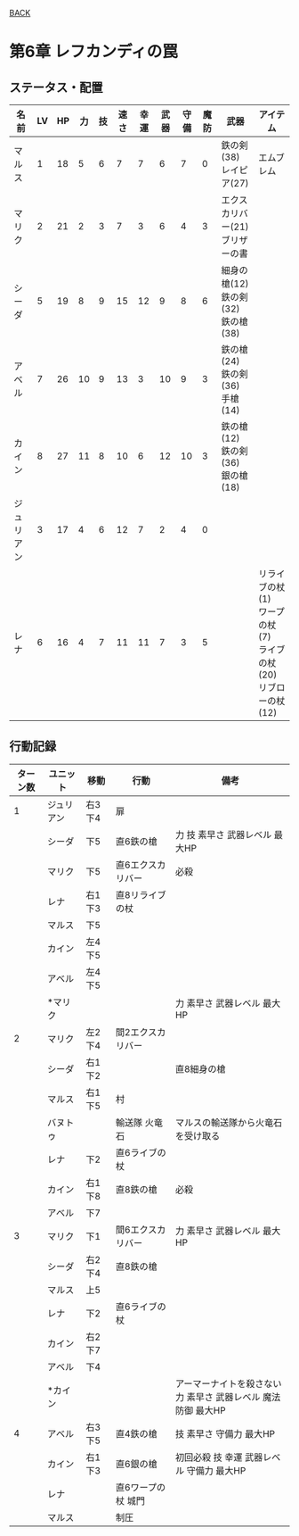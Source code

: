 [BACK](../README.md)

# 第6章 レフカンディの罠

## ステータス・配置

|名前|LV|HP|力|技|速さ|幸運|武器|守備|魔防|武器|アイテム|
|---|---|---|---|---|---|---|---|---|---|---|---|
|マルス|1|18|5|6|7|7|6|7|0|鉄の剣(38) <br/> レイピア(27)|エムブレム|
|マリク|2|21|2|3|7|3|6|4|3|エクスカリバー(21) <br/> ブリザーの書||
|シーダ|5|19|8|9|15|12|9|8|6|細身の槍(12) <br/> 鉄の剣(32) <br/> 鉄の槍(38)||
|アベル|7|26|10|9|13|3|10|9|3|鉄の槍(24) <br/> 鉄の剣(36) <br/> 手槍(14)||
|カイン|8|27|11|8|10|6|12|10|3|鉄の槍(12) <br/> 鉄の剣(36) <br/> 銀の槍(18)||
|ジュリアン|3|17|4|6|12|7|2|4|0|||
|レナ|6|16|4|7|11|11|7|3|5||リライブの杖(1) <br/> ワープの杖(7) <br/> ライブの杖(20) <br/> リブローの杖(12)|

## 行動記録

|ターン数|ユニット|移動|行動|備考|
|---|---|---|---|---|
|1|ジュリアン|右3下4|扉||
||シーダ|下5|直6鉄の槍|力 技 素早さ 武器レベル 最大HP|
||マリク|下5|直6エクスカリバー|必殺|
||レナ|右1下3|直8リライブの杖||
||マルス|下5|||
||カイン|左4下5|||
||アベル|左4下5|||
||*マリク|||力 素早さ 武器レベル 最大HP|
|2|マリク|左2下4|間2エクスカリバー||
||シーダ|右1下2||直8細身の槍||
||マルス|右1下5|村||
||バヌトゥ||輸送隊 火竜石|マルスの輸送隊から火竜石を受け取る|
||レナ|下2|直6ライブの杖||
||カイン|右1下8|直8鉄の槍|必殺|
||アベル|下7|||
|3|マリク|下1|間6エクスカリバー|力 素早さ 武器レベル 最大HP|
||シーダ|右2下4|直8鉄の槍||
||マルス|上5|||
||レナ|下2|直6ライブの杖||
||カイン|右2下7|||
||アベル|下4|||
||*カイン|||アーマーナイトを殺さない <br/> 力 素早さ 武器レベル 魔法防御 最大HP|
|4|アベル|右3下5|直4鉄の槍|技 素早さ 守備力 最大HP|
||カイン|右1下3|直6銀の槍|初回必殺 技 幸運 武器レベル 守備力 最大HP|
||レナ||直6ワープの杖 城門||
||マルス||制圧||
